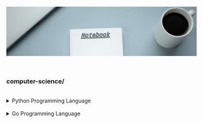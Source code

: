 ![Notebook Banner](https://raw.githubusercontent.com/kylecurtis/notebook/refs/heads/main/assets/banner/notebook-banner.png)

<br>

### computer-science/

<br>

<details>
<summary>Python Programming Language</summary>

| Topic      | About                                        | Location                             |
| :--------- | :------------------------------------------- | :----------------------------------- |
| claude-toc | Python topics generated by Claude 3.5 Sonnet | programming-languages/python/00-toc/ |
| gpt-toc    | Python topics generated by ChatGPT 4o        | programming-languages/python/00-toc/ |

</details>

<br>

<details>
<summary>Go Programming Language</summary>

| Topic       | About                                    | Location                                    |
| :---------- | :--------------------------------------- | :------------------------------------------ |
| claude-toc  | Go topics generated by Claude 3.5 Sonnet | programming-languages/golang/00-toc/        |
| gpt-toc     | Go topics generated by ChatGPT 4o        | programming-languages/golang/00-toc/        |
| hello-world | Breakdown of a basic Go program          | programming-languages/golang/01-basics/     |
| variables   | Variables and constants                  | programming-languages/golang/01-basics/     |
| integers    | Signed and unsigned integers             | programming-languages/golang/02-data-types/ |

</details>
